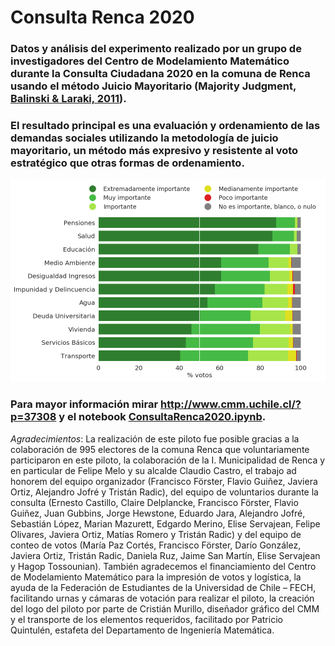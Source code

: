 # Consulta Renca 2020

### Datos y análisis del experimento realizado por un grupo de investigadores del Centro de Modelamiento Matemático durante la Consulta Ciudadana 2020 en la comuna de Renca usando el método Juicio Mayoritario (Majority Judgment, [Balinski & Laraki, 2011](https://mitpress.mit.edu/books/majority-judgment)).

### El resultado principal es una evaluación y ordenamiento de las demandas sociales utilizando la metodología de juicio mayoritario, un método más expresivo y resistente al voto estratégico que otras formas de ordenamiento.

![figura](https://raw.githubusercontent.com/fforster/ConsultaRenca2020/main/plots/demandas_desc_all_50.png?token=ABG24DDVVVZEDV6QV7OB37K7QSOVS)

### Para mayor información mirar http://www.cmm.uchile.cl/?p=37308 y el notebook [ConsultaRenca2020.ipynb](https://github.com/fforster/ConsultaRenca2020/blob/main/ConsultaRenca2020.ipynb).

*Agradecimientos*:
La realización de este piloto fue posible gracias a la colaboración de 995 electores de la comuna Renca que voluntariamente participaron en este piloto, la colaboración de la I. Municipalidad de Renca y en particular de Felipe Melo y su alcalde Claudio Castro, el trabajo ad honorem del equipo organizador (Francisco Förster, Flavio Guiñez, Javiera Ortiz, Alejandro Jofré y Tristán Radic), del equipo de voluntarios durante la consulta (Ernesto Castillo, Claire Delplancke, Francisco Förster, Flavio Guiñez, Juan Gubbins, Jorge Hewstone, Eduardo Jara, Alejandro Jofré, Sebastián López, Marian Mazurett, Edgardo Merino, Elise Servajean, Felipe Olivares, Javiera Ortiz, Matías Romero y Tristán Radic) y del equipo de conteo de votos (María Paz Cortés, Francisco Förster, Darío González, Javiera Ortiz, Tristán Radic, Daniela Ruz, Jaime San Martín, Elise Servajean y Hagop Tossounian). También agradecemos el financiamiento del Centro de Modelamiento Matemático para la impresión de votos y logística, la ayuda de la Federación de Estudiantes de la Universidad de Chile – FECH, facilitando urnas y cámaras de votación para realizar el piloto, la creación del logo del piloto por parte de Cristián Murillo, diseñador gráfico del CMM y el transporte de los elementos requeridos, facilitado por Patricio Quintulén, estafeta del Departamento de Ingeniería Matemática.


